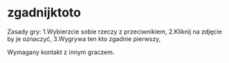 # zgadnijktoto

Zasady gry:
1.Wybierzcie sobie rzeczy z przeciwnikiem,
2.Kliknij na zdjęcie by je oznaczyć,
3.Wygrywa ten kto zgadnie pierwszy,

Wymagany kontakt z innym graczem.
